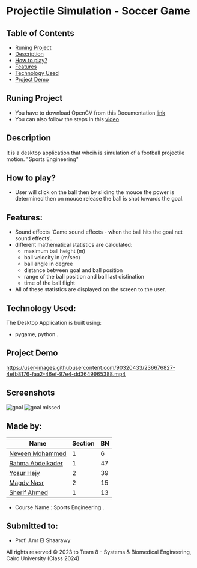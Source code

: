 # Projectile Simulation - Soccer Game

## Table of Contents

- [Runing Project](#running-project)
- [Description](#description)
- [How to play?](#how-to-play)
- [Features](#features)
- [Technology Used](#technology-used)
- [Project Demo](#project-demo)

## Runing Project
- You have to download OpenCV from this Documentation [link](https://wiki.qt.io/How_to_setup_Qt_and_openCV_on_Windows)
- You can also follow the steps in this [video](https://www.youtube.com/watch?v=ZOSu-2Oju-A) 

## Description 
It is a desktop application that whcih is simulation of a football projectile motion. "Sports Engineering"

## How to play? 
- User will click on the ball then by sliding the mouce the power is determined then on mouce release the ball is shot towards the goal.

## Features:
- Sound effects 'Game sound effects - when the ball hits the goal net sound effects'.
- different mathematical statistics are calculated: 
    - maximum ball height (m)
    - ball velocity in (m/sec)
    - ball angle in degree
    - distance between goal and ball position
    - range of the ball position and ball last distination
    - time of the ball flight
- All of these statistics are displayed on the screen to the user.

## Technology Used:
The Desktop Application is built using:
- pygame, python .

## Project Demo


https://user-images.githubusercontent.com/90320433/236676827-4efb8176-faa2-46ef-97e4-dd3649965388.mp4


## Screenshots
![goal ](https://user-images.githubusercontent.com/90320433/236676806-7b139631-ccd8-47e0-8226-69c48a47d2c9.png)
![goal missed](https://user-images.githubusercontent.com/90320433/236676812-7fec744d-bbbb-46e3-926b-dc0a77456834.png)

## Made by:

| Name                           | Section | BN  |
| ------------------------------ | ------- | --- |
| [Neveen Mohammed](https://github.com/NeveenMohamed)              | 1 | 6  |
| [Rahma Abdelkader]()        | 1 | 47 |
| [Yosur Hejy]()        | 2 | 39 |
| [Magdy Nasr](https://github.com/MyProjectsProgress)       | 2 | 15 |
| [Sherif Ahmed](https://github.com/Sherif-2001)           | 1 | 13 |

- Course Name : Sports Engineering .

## Submitted to:

- Prof. Amr El Shaarawy 

All rights reserved © 2023 to Team 8 - Systems & Biomedical Engineering, Cairo University (Class 2024)

